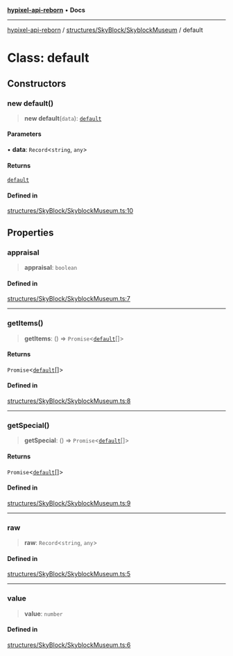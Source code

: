 [**hypixel-api-reborn**](../../../../README.md) • **Docs**

***

[hypixel-api-reborn](../../../../modules.md) / [structures/SkyBlock/SkyblockMuseum](../README.md) / default

# Class: default

## Constructors

### new default()

> **new default**(`data`): [`default`](default.md)

#### Parameters

• **data**: `Record`\<`string`, `any`\>

#### Returns

[`default`](default.md)

#### Defined in

[structures/SkyBlock/SkyblockMuseum.ts:10](https://github.com/Kathund/REBORN-docs-TEST/blob/226e7f6a62bb6bca87ef0828ac84e9098d59f860/src/structures/SkyBlock/SkyblockMuseum.ts#L10)

## Properties

### appraisal

> **appraisal**: `boolean`

#### Defined in

[structures/SkyBlock/SkyblockMuseum.ts:7](https://github.com/Kathund/REBORN-docs-TEST/blob/226e7f6a62bb6bca87ef0828ac84e9098d59f860/src/structures/SkyBlock/SkyblockMuseum.ts#L7)

***

### getItems()

> **getItems**: () => `Promise`\<[`default`](../../SkyblockMuseumItem/classes/default.md)[]\>

#### Returns

`Promise`\<[`default`](../../SkyblockMuseumItem/classes/default.md)[]\>

#### Defined in

[structures/SkyBlock/SkyblockMuseum.ts:8](https://github.com/Kathund/REBORN-docs-TEST/blob/226e7f6a62bb6bca87ef0828ac84e9098d59f860/src/structures/SkyBlock/SkyblockMuseum.ts#L8)

***

### getSpecial()

> **getSpecial**: () => `Promise`\<[`default`](../../SkyblockMuseumItem/classes/default.md)[]\>

#### Returns

`Promise`\<[`default`](../../SkyblockMuseumItem/classes/default.md)[]\>

#### Defined in

[structures/SkyBlock/SkyblockMuseum.ts:9](https://github.com/Kathund/REBORN-docs-TEST/blob/226e7f6a62bb6bca87ef0828ac84e9098d59f860/src/structures/SkyBlock/SkyblockMuseum.ts#L9)

***

### raw

> **raw**: `Record`\<`string`, `any`\>

#### Defined in

[structures/SkyBlock/SkyblockMuseum.ts:5](https://github.com/Kathund/REBORN-docs-TEST/blob/226e7f6a62bb6bca87ef0828ac84e9098d59f860/src/structures/SkyBlock/SkyblockMuseum.ts#L5)

***

### value

> **value**: `number`

#### Defined in

[structures/SkyBlock/SkyblockMuseum.ts:6](https://github.com/Kathund/REBORN-docs-TEST/blob/226e7f6a62bb6bca87ef0828ac84e9098d59f860/src/structures/SkyBlock/SkyblockMuseum.ts#L6)
